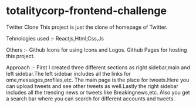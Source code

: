 # totalitycorp-frontend-challenge
Twitter Clone
This project is just the clone of homepage of Twitter.

Tehnologies used :- Reactjs,Html,Css,Js

Others :- Github Icons for using Icons and Logos.
Github Pages for hosting this project.
     
Approach :- First I created three different sections as right sidebar,main and left sidebar.The left sidebar includes all the links for ome,messages,profiles,etc. The main page is the place for tweets.Here you can upload tweets and see other tweets as well.Lastly the right sidebar includes all the trending news or tweets like Breakingnews,etc. Also you get a search bar where you can search for different accounts and tweets.
